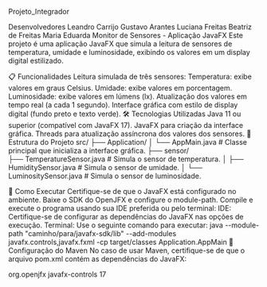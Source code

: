 Projeto_Integrador

Desenvolvedores
Leandro Carrijo
Gustavo Arantes
Luciana Freitas
Beatriz de Freitas
Maria Eduarda
Monitor de Sensores - Aplicação JavaFX
Este projeto é uma aplicação JavaFX que simula a leitura de sensores de temperatura, umidade e luminosidade, exibindo os valores em um display digital estilizado.

📋 Funcionalidades
Leitura simulada de três sensores:
Temperatura: exibe valores em graus Celsius.
Umidade: exibe valores em porcentagem.
Luminosidade: exibe valores em lúmens (lx).
Atualização dos valores em tempo real (a cada 1 segundo).
Interface gráfica com estilo de display digital (fundo preto e texto verde).
🛠️ Tecnologias Utilizadas
Java 11 ou superior (compatível com JavaFX 17).
JavaFX para criação da interface gráfica.
Threads para atualização assíncrona dos valores dos sensores.
📂 Estrutura do Projeto
src/ ├── Application/
        │ └── AppMain.java # Classe principal que inicializa a interface gráfica. 
├── sensor/  
    ├── TemperatureSensor.java # Simula o sensor de temperatura. │ 
    ├── HumiditySensor.java # Simula o sensor de umidade. │ 
    └── LuminositySensor.java # Simula o sensor de luminosidade.


🚀 Como Executar
Certifique-se de que o JavaFX está configurado no ambiente. Baixe o SDK do OpenJFX e configure o module-path.
Compile e execute o programa usando sua IDE preferida ou pelo terminal:
IDE: Certifique-se de configurar as dependências do JavaFX nas opções de execução.
Terminal: Use o seguinte comando para executar:
java --module-path "caminho/para/javafx-sdk/lib" --add-modules javafx.controls,javafx.fxml -cp target/classes Application.AppMain
🔧 Configuração do Maven
No caso de usar Maven, certifique-se de que o arquivo pom.xml contém as dependências do JavaFX:

<dependency>
    <groupId>org.openjfx</groupId>
    <artifactId>javafx-controls</artifactId>
    <version>17</version> <!-- Ajuste conforme necessário -->
</dependency>